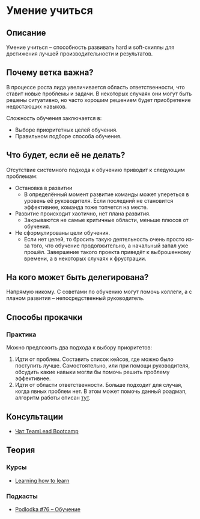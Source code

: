 # Умение учиться
## Описание
Умение учиться – способность развивать hard и soft-скиллы для достижения лучшей производительности и результатов.

## Почему ветка важна?
В процессе роста лида увеличивается область ответственности, что ставит новые проблемы и задачи. В некоторых случаях они могут быть решены ситуативно, но часто хорошим решением будет приобретение недостающих навыков.

Сложность обучения заключается в:
- Выборе приоритетных целей обучения.
- Правильном подборе способа обучения.

## Что будет, если её не делать?
Отсутствие системного подхода к обучению приводит к следующим проблемам:
- Остановка в развитии
  - В определённый момент развитие команды может упереться в уровень её руководителя. Если последний не становится эффективнее, команда тоже топчется на месте.
- Развитие происходит хаотично, нет плана развития.
  - Закрываются не самые критичные области, меньше плюсов от обучения.
- Не сформулированы цели обучения.
  - Если нет целей, то бросить такую деятельность очень просто из-за того, что обучение продолжительно, а начальный запал уже прошёл. Завершение такого проекта приведёт к выброшенному времени, а в некоторых случаях к фрустрации.

## На кого может быть делегирована?
Напрямую никому.
С советами по обучению могут помочь коллеги, а с планом развития – непосредственный руководитель.

## Способы прокачки
### Практика
Можно предложить два подхода к выбору приоритетов:
1. Идти от проблем. Составить список кейсов, где можно было поступить лучше. Самостоятельно, или при помощи руководителя, обсудить какие навыки могли бы помочь решить проблему эффективнее.
2. Идти от области ответственности. Больше подходит для случая, когда явных проблем нет. В этом может помочь данный роадмап, алгоритм работы описан [тут](https://github.com/tlbootcamp/tlroadmap#%D0%BA%D0%B0%D0%BA-%D0%B8%D1%81%D0%BF%D0%BE%D0%BB%D1%8C%D0%B7%D0%BE%D0%B2%D0%B0%D1%82%D1%8C).

## Консультации
- [Чат TeamLead Bootcamp](https://t.me/tlbootcamp)

## Теория
### Курсы
- [Learning how to learn](https://ru.coursera.org/learn/learning-how-to-learn)

### Подкасты
- [Podlodka #76 – Обучение](https://podlodka.io/76)
